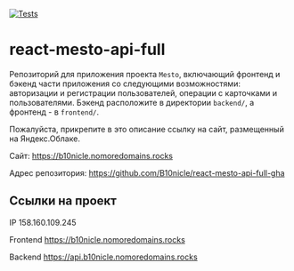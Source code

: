 [![Tests](../../actions/workflows/tests.yml/badge.svg)](../../actions/workflows/tests.yml)

# react-mesto-api-full
Репозиторий для приложения проекта `Mesto`, включающий фронтенд и бэкенд части приложения со следующими возможностями: авторизации и регистрации пользователей, операции с карточками и пользователями. Бэкенд расположите в директории `backend/`, а фронтенд - в `frontend/`. 
  
Пожалуйста, прикрепите в это описание ссылку на сайт, размещенный на Яндекс.Облаке.

Сайт: https://b10nicle.nomoredomains.rocks

Адрес репозитория: https://github.com/B10nicle/react-mesto-api-full-gha

## Ссылки на проект

IP 158.160.109.245

Frontend https://b10nicle.nomoredomains.rocks

Backend https://api.b10nicle.nomoredomains.rocks
